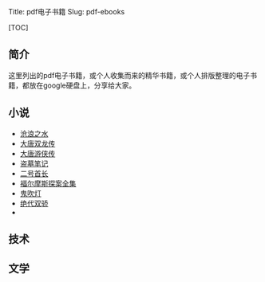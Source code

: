 Title: pdf电子书籍
Slug: pdf-ebooks


[TOC]

## 简介

这里列出的pdf电子书籍，或个人收集而来的精华书籍，或个人排版整理的电子书籍，都放在google硬盘上，分享给大家。



## 小说

- [沧浪之水](https://drive.google.com/open?id=19sBP0tf9JgUiSV4lYS_44UdT-9CETiK2)
- [大唐双龙传](https://drive.google.com/open?id=1RWmogKDfI6AbK7XKKjBB-lKaxJjIVtJD)
- [大唐游侠传](https://drive.google.com/open?id=1pcZj3xJ8mXZ-jreDPD7S4J9roDz6R638)
- [盗墓笔记](https://drive.google.com/open?id=1wSopfSbN8jw2y9hYnrBRsgyqTCed_cy6)
- [二号首长](https://drive.google.com/open?id=1KnDSunZNs3zVptnMh0hHvYoTDVPQBeW0)
- [福尔摩斯探案全集](https://drive.google.com/open?id=116iPrLOOweVV8gAx6FtTV2KyBT6YxSSC)
- [鬼吹灯](https://drive.google.com/open?id=1VpHflw-PTsG1YHS-iaeUlDvBhy1hXA3m)
- [绝代双骄](https://drive.google.com/open?id=17WfKjPPck8eYDSwKUb4iTcssrSL6cd2d)
- 



## 技术



## 文学







